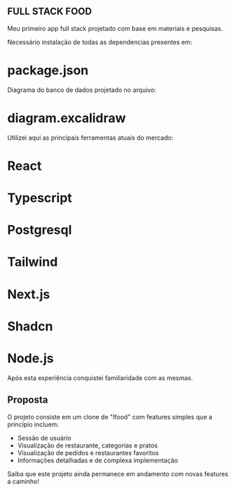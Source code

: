## FULL STACK FOOD

Meu primeiro app full stack projetado com base em materiais e pesquisas.

Necessário instalação de todas as dependencias presentes em:
# package.json

Diagrama do banco de dados projetado no arquivo:
# diagram.excalidraw

Utilizei aqui as principais ferramentas atuais do mercado:
# React
# Typescript
# Postgresql
# Tailwind
# Next.js
# Shadcn
# Node.js

Após esta experiência conquistei familiaridade com as mesmas.

## Proposta

O projeto consiste em um clone de "Ifood" com features simples que a princípio incluem:

- Sessão de usuário
- Visualização de restaurante, categorias e pratos
- Visualização de pedidos e restaurantes favoritos
- Informações detalhadas e de complexa implementação

Saiba que este projeto ainda permanece em andamento com novas features a caminho!
